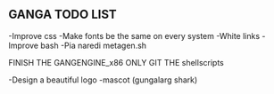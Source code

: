 ## GANGA TODO LIST

-Improve css
-Make fonts be the same on every system
-White links
-Improve bash
-Pia naredi metagen.sh

FINISH THE GANGENGINE_x86
ONLY GIT THE shellscripts

-Design a beautiful logo
-mascot (gungalarg shark)